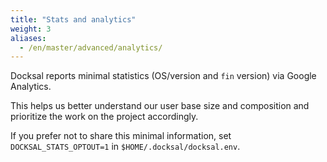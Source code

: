 ```yaml
---
title: "Stats and analytics"
weight: 3
aliases:
  - /en/master/advanced/analytics/
---
```



Docksal reports minimal statistics (OS/version and `fin` version) via Google Analytics.

This helps us better understand our user base size and composition and prioritize the work on the project accordingly.

If you prefer not to share this minimal information, set `DOCKSAL_STATS_OPTOUT=1` in `$HOME/.docksal/docksal.env`.
